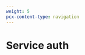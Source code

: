 ```yaml
---
weight: 5
pcx-content-type: navigation
---
```


# Service auth

<DirectoryListing path="/identity/service-auth" />
